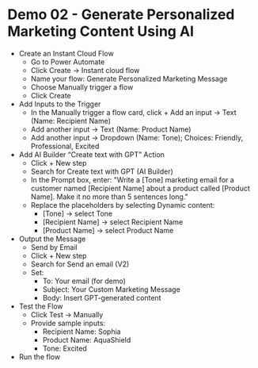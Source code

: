 # Demo 02 - Generate Personalized Marketing Content Using AI

- Create an Instant Cloud Flow
  - Go to Power Automate
  - Click Create → Instant cloud flow
  - Name your flow: Generate Personalized Marketing Message
  - Choose Manually trigger a flow
  - Click Create
- Add Inputs to the Trigger
  - In the Manually trigger a flow card, click + Add an input → Text (Name: Recipient Name)
  - Add another input → Text (Name: Product Name)
  - Add another input → Dropdown (Name: Tone); Choices: Friendly, Professional, Excited
- Add AI Builder “Create text with GPT” Action
  - Click + New step
  - Search for Create text with GPT (AI Builder)
  - In the Prompt box, enter: "Write a [Tone] marketing email for a customer named [Recipient Name] about a product called [Product Name]. Make it no more than 5 sentences long."
  - Replace the placeholders by selecting Dynamic content:
    - [Tone] → select Tone
    - [Recipient Name] → select Recipient Name
    - [Product Name] → select Product Name
- Output the Message
  - Send by Email
  - Click + New step
  - Search for Send an email (V2)
  - Set:
    - To: Your email (for demo)
    - Subject: Your Custom Marketing Message
    - Body: Insert GPT-generated content
- Test the Flow
  - Click Test → Manually
  - Provide sample inputs:
    - Recipient Name: Sophia
    - Product Name: AquaShield
    - Tone: Excited
- Run the flow
